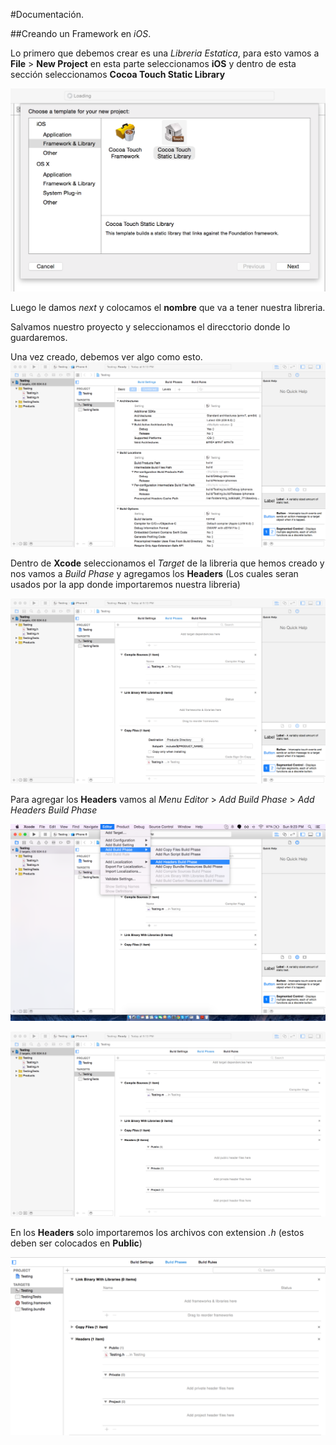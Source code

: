 #Documentación.

##Creando un Framework en _iOS_.

Lo primero que debemos crear es una _Libreria Estatica_, para esto vamos a __File__ > __New Project__ en esta parte seleccionamos __iOS__ y dentro de esta sección seleccionamos __Cocoa Touch Static Library__

![](https://raw.githubusercontent.com/jghg02/Framework_iOS/master/img/Framework1.png)

Luego le damos _next_ y colocamos el __nombre__ que va a tener nuestra libreria.


Salvamos nuestro proyecto y seleccionamos el direcctorio donde lo guardaremos. 

Una vez creado, debemos ver algo como esto.
![](https://raw.githubusercontent.com/jghg02/Framework_iOS/master/img/Framework3.png)

Dentro de __Xcode__ seleccionamos el _Target_ de la libreria que hemos creado y nos vamos a _Build Phase_ y agregamos los __Headers__ (Los cuales seran usados por la app donde importaremos nuestra libreria)

![](https://raw.githubusercontent.com/jghg02/Framework_iOS/master/img/Framework4.png)

Para agregar los __Headers__ vamos al _Menu Editor_ > _Add Build Phase_ > _Add Headers Build Phase_

![](https://raw.githubusercontent.com/jghg02/Framework_iOS/master/img/Framework5.png)

![](https://raw.githubusercontent.com/jghg02/Framework_iOS/master/img/Framework6.png)

En los __Headers__ solo importaremos los archivos con extension _.h_ (estos deben ser colocados en __Public__)

![](https://raw.githubusercontent.com/jghg02/Framework_iOS/master/img/Framework21.png)




